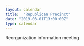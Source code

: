 ```yaml
---
layout: calendar
title:  "Republican Precinct"
date: "2019-03-01T13:00:00Z"
type: calendar
---
```


Reorganization information meeting